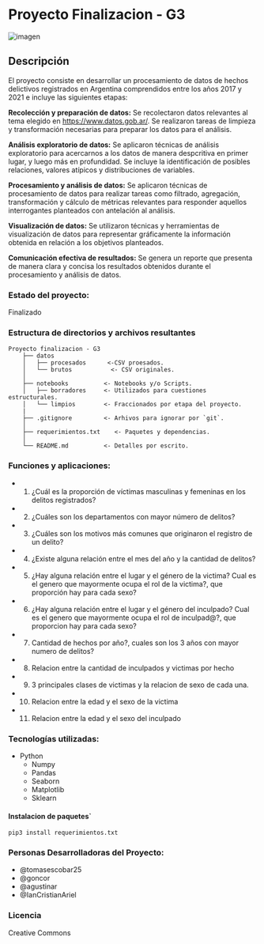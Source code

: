 # Proyecto Finalizacion - G3 
![imagen](https://raw.githubusercontent.com/ianCristianAriel/proc_datos_proyecto_final_G3/main/imagen.png)

## Descripción

El proyecto consiste en desarrollar un procesamiento de datos de hechos delictivos registrados en Argentina comprendidos entre los años 2017 y 2021 e incluye las siguientes etapas:

**Recolección y preparación de datos:** Se recolectaron datos relevantes al tema elegido en https://www.datos.gob.ar/. Se realizaron tareas de limpieza y transformación necesarias para preparar los datos para el análisis.

**Análisis exploratorio de datos:** Se aplicaron técnicas de análisis exploratorio para acercarnos a los datos de manera despcritiva en primer lugar, y luego más en profundidad. Se incluye la identificación de posibles relaciones, valores atípicos y distribuciones de variables.

**Procesamiento y análisis de datos:** Se aplicaron técnicas de procesamiento de datos para realizar tareas como filtrado, agregación, transformación y cálculo de métricas relevantes para responder aquellos interrogantes planteados con antelación al análisis.

**Visualización de datos:** Se utilizaron técnicas y herramientas de visualización de datos para representar gráficamente la información obtenida en relación a los objetivos planteados.

**Comunicación efectiva de resultados:** Se genera un reporte que presenta de manera clara y concisa los resultados obtenidos durante el procesamiento y análisis de datos.

### Estado del proyecto:
Finalizado

### Estructura de directorios y archivos resultantes

    Proyecto finalizacion - G3
        ├── datos
        │   ├── procesados      <-CSV proesados.
        │   └── brutos           <- CSV originales.
        │
        ├── notebooks          <- Notebooks y/o Scripts.
        │   ├── borradores     <- Utilizados para cuestiones estructurales.
        │   └── limpios        <- Fraccionados por etapa del proyecto.
        |
        ├── .gitignore         <- Arhivos para ignorar por `git`.
        │
        ├── requerimientos.txt    <- Paquetes y dependencias.
        │
        └── README.md          <- Detalles por escrito.

### Funciones y aplicaciones:

- 1. ¿Cuál es la proporción de víctimas masculinas y femeninas en los delitos registrados?
- 2. ¿Cuáles son los departamentos con mayor número de delitos?
- 3. ¿Cuáles son los motivos más comunes que originaron el registro de un delito?
- 4. ¿Existe alguna relación entre el mes del año y la cantidad de delitos?
- 5. ¿Hay alguna relación entre el lugar y el género de la victima? Cual es el genero que mayormente ocupa el rol de la victima?, que proporción hay para cada sexo?
- 6. ¿Hay alguna relación entre el lugar y el género del inculpado? Cual es el genero que mayormente ocupa el rol de inculpad@?, que proporcion hay para cada sexo?
- 7. Cantidad de hechos por año?, cuales son los 3 años con mayor numero de delitos?
- 8. Relacion entre la cantidad de inculpados y victimas por hecho
- 9. 3 principales clases de victimas y la relacion de sexo de cada una.
- 10. Relacion entre la edad y el sexo de la victima
- 11. Relacion entre la edad y el sexo del inculpado

### Tecnologías utilizadas:
- Python
  - Numpy
  - Pandas
  - Seaborn
  - Matplotlib
  - Sklearn
  
#### Instalacion de paquetes`

`pip3 install requerimientos.txt`

### Personas Desarrolladoras del Proyecto:
- @tomasescobar25
- @goncor
- @agustinar
- @IanCristianAriel

### Licencia
Creative Commons
